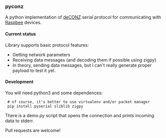 ### pyconz

A python implementation of [deCONZ](https://www.dresden-elektronik.de/funktechnik/products/software/pc/deconz/)
serial protocol for communicating with [Raspbee](https://www.dresden-elektronik.de/raspbee/) devices.

#### Current status

Library supports basic protocol features:
 - Getting network parameters
 - Receiving data messages (and decoding them if possible using zigpy)
 - In theory, sending data messages, but I can't really generate proper payload to test it yet.

#### Development

You will need python3 and some dependences:

     # of course, it's better to use virtualenv and/or packet manager
     pip install pyserial sliblib zigpy

There is a demo.py script that opens the connection and prints incoming data to stderr.

Pull requests are welcome!

